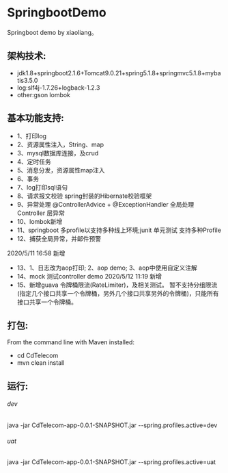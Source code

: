 # SpringbootDemo
Springboot demo by xiaoliang。



架构技术:
-------------------	
- jdk1.8+springboot2.1.6+Tomcat9.0.21+spring5.1.8+springmvc5.1.8+mybatis3.5.0
- log:slf4j-1.7.26+logback-1.2.3
- other:gson  lombok 


基本功能支持: 
-------------------	
- 1、打印log
- 2、资源属性注入，String、map
- 3、mysql数据库连接，及crud
- 4、定时任务
- 5、消息分发，资源属性map注入
- 6、事务
- 7、log打印sql语句
- 8、请求报文校验   spring封装的Hibernate校验框架
- 9、异常处理     @ControllerAdvice + @ExceptionHandler 全局处理 Controller 层异常
- 10、lombok新增
- 11、springboot 多profile以支持多种线上环境;junit 单元测试 支持多种Profile
- 12、捕获全局异常，并邮件预警

2020/5/11 16:58 新增
- 13、1、日志改为aop打印; 2、aop demo; 3、aop中使用自定义注解
- 14、mock 测试controller demo
2020/5/12 11:19 新增
- 15、新增guava 令牌桶限流(RateLimiter)，及相关测试。 暂不支持分组限流(指定几个接口共享一个令牌桶，另外几个接口共享另外的令牌桶)，只能所有接口共享一个令牌桶。


打包:
-------------------	
From the command line with Maven installed:
- cd CdTelecom
- mvn clean install

运行:
-------------------
###### dev 
java -jar CdTelecom-app-0.0.1-SNAPSHOT.jar --spring.profiles.active=dev
###### uat 
java -jar CdTelecom-app-0.0.1-SNAPSHOT.jar --spring.profiles.active=uat